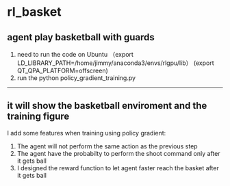 # rl_basket
agent play basketball with guards
---------------------------------
1. need to run the code on Ubuntu
（export LD_LIBRARY_PATH=/home/jimmy/anaconda3/envs/rlgpu/lib）
 (export QT_QPA_PLATFORM=offscreen)
2. run the python policy_gradient_training.py
---------------------------------
it will show the basketball enviroment and the training figure
---------------------------------
I add some features when training using policy gradient:
1. The agent will not perform the same action as the previous step
2. The agent have the probabilty to perform the shoot command only after it gets ball
3. I designed the reward function to let agent faster reach the basket after it gets ball
